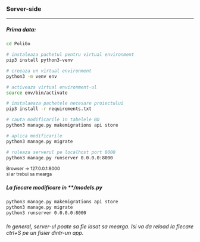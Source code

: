 ### Server-side
---

##### Prima data:
 ``` bash 
 cd PoliGo
 
 # instaleaza pachetul pentru virtual environment
 pip3 install python3-venv

 # creeaza un virtual environment 
 python3 -m venv env

 # activeaza virtual environment-ul
 source env/bin/activate

 # instalaeaza pachetele necesare proiectului
 pip3 install -r requirements.txt

 # cauta modificarile in tabelele BD
 python3 manage.py makemigrations api store

 # aplica modificarile
 python3 manage.py migrate

 # ruleaza serverul pe localhost port 8000
 python3 manage.py runserver 0.0.0.0:8000
 ```

<span style="font-size:12px"> 
    Browser -> 127.0.0.1:8000 </br> si ar trebui sa mearga 
</span>


 ##### La fiecare modificare in **/models.py

 ``` bash
 python3 manage.py makemigrations api store
 python3 manage.py migrate
 python3 runserver 0.0.0.0:8000
 ```


 
 ###### In general, server-ul poate sa fie lasat sa mearga. Isi va da reload la fiecare ctrl+S pe un fisier dintr-un app.
